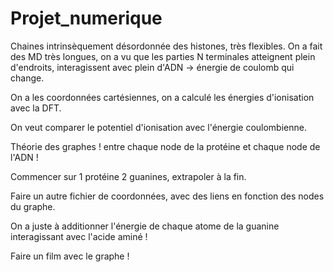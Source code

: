 # Projet_numerique

Chaines intrinsèquement désordonnée des histones, très flexibles. On a fait des MD très longues, on a vu que les parties N terminales atteignent plein d'endroits, interagissent avec plein d'ADN -> énergie de coulomb qui change.

On a les coordonnées cartésiennes, on a calculé les énergies d'ionisation avec la DFT.

On veut comparer le potentiel d'ionisation avec l'énergie coulombienne.

Théorie des graphes ! entre chaque node de la protéine et chaque node de l'ADN !

Commencer sur 1 protéine 2 guanines, extrapoler à la fin.

Faire un autre fichier de coordonnées, avec des liens en fonction des nodes du graphe.

On a juste à additionner l'énergie de chaque atome de la guanine interagissant avec l'acide aminé !

Faire un film avec le graphe !